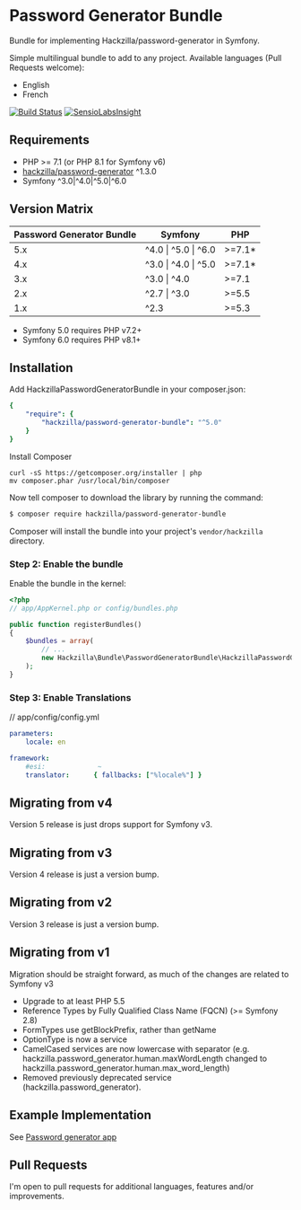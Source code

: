 Password Generator Bundle
=========================

Bundle for implementing Hackzilla/password-generator in Symfony.

Simple multilingual bundle to add to any project. Available languages (Pull Requests welcome):

* English
* French

[![Build Status](https://travis-ci.org/hackzilla/password-generator-bundle.png?branch=master)](https://travis-ci.org/hackzilla/password-generator-bundle)
[![SensioLabsInsight](https://insight.sensiolabs.com/projects/022d0d22-f291-4923-8c03-14e665d94b9c/mini.png)](https://insight.sensiolabs.com/projects/022d0d22-f291-4923-8c03-14e665d94b9c)

Requirements
------------

* PHP >= 7.1 (or PHP 8.1 for Symfony v6)
* [hackzilla/password-generator](https://github.com/hackzilla/password-generator) ^1.3.0
* Symfony ^3.0|^4.0|^5.0|^6.0


Version Matrix
--------------

| Password Generator Bundle | Symfony                      | PHP    |
|---------------------------|------------------------------|--------|
| 5.x                       | ^4.0 &#124; ^5.0 &#124; ^6.0 | >=7.1* |
| 4.x                       | ^3.0 &#124; ^4.0 &#124; ^5.0 | >=7.1* |
| 3.x                       | ^3.0 &#124; ^4.0             | >=7.1  |
| 2.x                       | ^2.7 &#124; ^3.0             | >=5.5  |
| 1.x                       | ^2.3                         | >=5.3  |

* Symfony 5.0 requires PHP v7.2+
* Symfony 6.0 requires PHP v8.1+

Installation
------------

Add HackzillaPasswordGeneratorBundle in your composer.json:

```yaml
{
    "require": {
        "hackzilla/password-generator-bundle": "^5.0"
    }
}
```

Install Composer

```
curl -sS https://getcomposer.org/installer | php
mv composer.phar /usr/local/bin/composer
```

Now tell composer to download the library by running the command:

``` bash
$ composer require hackzilla/password-generator-bundle
```

Composer will install the bundle into your project's `vendor/hackzilla` directory.

### Step 2: Enable the bundle

Enable the bundle in the kernel:

``` php
<?php
// app/AppKernel.php or config/bundles.php

public function registerBundles()
{
    $bundles = array(
        // ...
        new Hackzilla\Bundle\PasswordGeneratorBundle\HackzillaPasswordGeneratorBundle(),
    );
}
```

### Step 3: Enable Translations

// app/config/config.yml
```yaml
parameters:
    locale: en

framework:
    #esi:             ~
    translator:      { fallbacks: ["%locale%"] }
```

Migrating from v4
-----------------

Version 5 release is just drops support for Symfony v3.

Migrating from v3
-----------------

Version 4 release is just a version bump.

Migrating from v2
-----------------

Version 3 release is just a version bump.


Migrating from v1
-----------------

Migration should be straight forward, as much of the changes are related to Symfony v3

* Upgrade to at least PHP 5.5
* Reference Types by Fully Qualified Class Name (FQCN) (>= Symfony 2.8)
* FormTypes use getBlockPrefix, rather than getName
* OptionType is now a service
* CamelCased services are now lowercase with separator (e.g. hackzilla.password_generator.human.maxWordLength changed to hackzilla.password_generator.human.max_word_length)
* Removed previously deprecated service (hackzilla.password_generator).

Example Implementation
----------------------

See [Password generator app](https://github.com/hackzilla/password-generator-app)


Pull Requests
-------------

I'm open to pull requests for additional languages, features and/or improvements.
